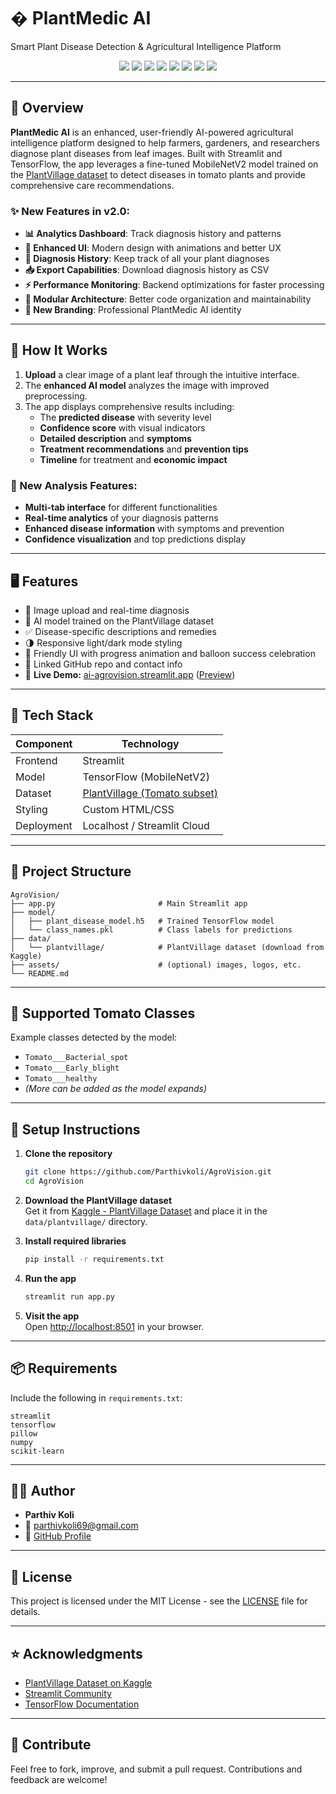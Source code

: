 # � PlantMedic AI

Smart Plant Disease Detection & Agricultural Intelligence Platform

<p align="center">
  <img src="https://img.shields.io/badge/Made%20with-Streamlit-ff4b4b?logo=streamlit&logoColor=white" />
  <img src="https://img.shields.io/badge/Model-TensorFlow-orange?logo=tensorflow" />
  <img src="https://img.shields.io/badge/Dataset-PlantVillage-blueviolet?logo=kaggle" />
  <img src="https://img.shields.io/badge/License-MIT-green" />
  <img src="https://img.shields.io/badge/Status-Active-success" />
  <img src="https://img.shields.io/badge/Maintained%20by-Parthiv%20Koli-blue" />
  <img src="https://img.shields.io/badge/Version-2.0-brightgreen" />
  <img src="https://img.shields.io/badge/AI-Plant%20Health-success" />
</p>

---

## 🚀 Overview

**PlantMedic AI** is an enhanced, user-friendly AI-powered agricultural intelligence platform designed to help farmers, gardeners, and researchers diagnose plant diseases from leaf images. Built with Streamlit and TensorFlow, the app leverages a fine-tuned MobileNetV2 model trained on the [PlantVillage dataset](https://www.kaggle.com/datasets/emmarex/plantdisease) to detect diseases in tomato plants and provide comprehensive care recommendations.

### ✨ New Features in v2.0:
- **📊 Analytics Dashboard**: Track diagnosis history and patterns
- **🎨 Enhanced UI**: Modern design with animations and better UX
- **📝 Diagnosis History**: Keep track of all your plant diagnoses
- **📥 Export Capabilities**: Download diagnosis history as CSV
- **⚡ Performance Monitoring**: Backend optimizations for faster processing
- **🔧 Modular Architecture**: Better code organization and maintainability
- **🌿 New Branding**: Professional PlantMedic AI identity

---

## 🧠 How It Works

1. **Upload** a clear image of a plant leaf through the intuitive interface.
2. The **enhanced AI model** analyzes the image with improved preprocessing.
3. The app displays comprehensive results including:
   - The **predicted disease** with severity level
   - **Confidence score** with visual indicators
   - **Detailed description** and **symptoms**
   - **Treatment recommendations** and **prevention tips**
   - **Timeline** for treatment and **economic impact**

### 🎯 New Analysis Features:
- **Multi-tab interface** for different functionalities
- **Real-time analytics** of your diagnosis patterns
- **Enhanced disease information** with symptoms and prevention
- **Confidence visualization** and top predictions display

---

## 🖥️ Features

- 📸 Image upload and real-time diagnosis
- 🧪 AI model trained on the PlantVillage dataset
- ✅ Disease-specific descriptions and remedies
- 🌗 Responsive light/dark mode styling
- 🎈 Friendly UI with progress animation and balloon success celebration
- 📎 Linked GitHub repo and contact info
- 🚀 **Live Demo:** [ai-agrovision.streamlit.app](https://ai-agrovision.streamlit.app/) ([Preview](https://ai-agrovision.streamlit.app/))

---

## 🧰 Tech Stack

| Component | Technology                   |
|-----------|------------------------------|
| Frontend  | Streamlit                    |
| Model     | TensorFlow (MobileNetV2)     |
| Dataset   | [PlantVillage (Tomato subset)](https://www.kaggle.com/datasets/emmarex/plantdisease) |
| Styling   | Custom HTML/CSS              |
| Deployment| Localhost / Streamlit Cloud  |

---

## 📂 Project Structure

```
AgroVision/
├── app.py                       # Main Streamlit app
├── model/
│   ├── plant_disease_model.h5   # Trained TensorFlow model
│   └── class_names.pkl          # Class labels for predictions
├── data/
│   └── plantvillage/            # PlantVillage dataset (download from Kaggle)
├── assets/                      # (optional) images, logos, etc.
└── README.md
```

---

## 📸 Supported Tomato Classes

Example classes detected by the model:

- `Tomato___Bacterial_spot`
- `Tomato___Early_blight`
- `Tomato___healthy`
- _(More can be added as the model expands)_

---

## 🔧 Setup Instructions

1. **Clone the repository**
    ```bash
    git clone https://github.com/Parthivkoli/AgroVision.git
    cd AgroVision
    ```

2. **Download the PlantVillage dataset**  
   Get it from [Kaggle - PlantVillage Dataset](https://www.kaggle.com/datasets/emmarex/plantdisease) and place it in the `data/plantvillage/` directory.

3. **Install required libraries**
    ```bash
    pip install -r requirements.txt
    ```

4. **Run the app**
    ```bash
    streamlit run app.py
    ```

5. **Visit the app**  
   Open [http://localhost:8501](http://localhost:8501) in your browser.

---

## 📦 Requirements

Include the following in `requirements.txt`:
```
streamlit
tensorflow
pillow
numpy
scikit-learn
```

---

## 🧑‍💻 Author

- **Parthiv Koli**
- 📧 parthivkoli69@gmail.com
- 🔗 [GitHub Profile](https://github.com/Parthivkoli)

---

## 📝 License

This project is licensed under the MIT License - see the [LICENSE](LICENSE) file for details.

---

## ⭐ Acknowledgments

- [PlantVillage Dataset on Kaggle](https://www.kaggle.com/datasets/emmarex/plantdisease)
- [Streamlit Community](https://discuss.streamlit.io/)
- [TensorFlow Documentation](https://www.tensorflow.org/)

---

## 🙌 Contribute

Feel free to fork, improve, and submit a pull request. Contributions and feedback are welcome!
